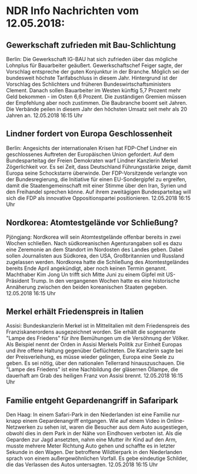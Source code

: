 # NDR Info Nachrichten vom 12.05.2018:


## Gewerkschaft zufrieden mit Bau-Schlichtung
Berlin:	Die Gewerkschaft IG-BAU hat sich zufrieden über das mögliche Lohnplus für Bauarbeiter geäußert. Gewerkschaftschef Feiger sagte, der Vorschlag entspreche der guten Konjunktur in der Branche. Möglich sei der bundesweit höchste Tarifabschluss in diesem Jahr. Hintergrund ist der Vorschlag des Schlichters und früheren Bundeswirtschaftsministers Clement. Danach sollen Bauarbeiter im Westen künftig 5,7 Prozent mehr Geld bekommen - im Osten 6,6 Prozent. Die zuständigen Gremien müssen der Empfehlung aber noch zustimmen. Die Baubranche boomt seit Jahren. Die Verbände peilen in diesem Jahr den höchsten Umsatz seit mehr als 20 Jahren an. 12.05.2018 16:15 Uhr 

## Lindner fordert von Europa Geschlossenheit
Berlin: Angesichts der internationalen Krisen hat FDP-Chef Lindner ein geschlossenes Auftreten der Europäischen Union gefordert. Auf dem Bundesparteitag der Freien Demokraten warf Lindner Kanzlerin Merkel Zögerlichkeit vor. Es sei Zeit, dass Deutschland Führungsstärke zeige, damit Europa seine Schockstarre überwinde. Der FDP-Vorsitzende verlangte von der Bundesregierung, die Initiative für einen EU-Sondergipfel zu ergreifen, damit die Staatengemeinschaft mit einer Stimme über den Iran, Syrien und den Freihandel sprechen könne. Auf ihrem zweitägigen Bundesparteitag will sich die FDP als innovative Oppositionspartei positionieren. 12.05.2018 16:15 Uhr 

## Nordkorea: Atomtestgelände vor Schließung?
Pjöngjang:	Nordkorea will sein Atomtestgelände offenbar bereits in zwei Wochen schließen. Nach südkoreanischen Agenturangaben soll es dazu eine Zeremonie an dem Standort im Nordosten des Landes geben. Dabei sollen Journalisten aus Südkorea, den USA, Großbritannien und Russland zugelassen werden. Nordkorea hatte die Schließung des Atomtestgeländes bereits Ende April angekündigt, aber noch keinen Termin genannt. Machthaber Kim Jong Un trifft sich Mitte Juni zu einem Gipfel mit US-Präsident Trump. In den vergangenen Wochen hatte es eine historische Annäherung zwischen den beiden koreanischen Staaten gegeben. 12.05.2018 16:15 Uhr 

## Merkel erhält Friedenspreis in Italien
Assisi:	Bundeskanzlerin Merkel ist in Mittelitalien mit dem Friedenspreis des Franziskanerordens ausgezeichnet worden. Sie erhält die sogenannte "Lampe des Friedens" für ihre Bemühungen um die Versöhnung der Völker. Als Beispiel nennt der Orden in Assisi Merkels Politik zur Einheit Europas und ihre offene Haltung gegenüber Geflüchteten. Die Kanzlerin sagte bei der Preisverleihung, es müsse wieder gelingen, Europa eine Seele zu geben. Es sei nötig, über den nationalen Tellerrand hinauszuschauen. Die "Lampe des Friedens" ist eine Nachbildung der gläsernen Öllampe, die dauerhaft am Grab des heiligen Franz von Assisi brennt. 12.05.2018 16:15 Uhr 

## Familie entgeht Gepardenangriff in Safaripark
Den Haag: In einem Safari-Park in den Niederlanden ist eine Familie nur knapp einem Gepardenangriff entgangen. Wie auf einem Video in Online-Netzwerken zu sehen ist, waren die Besucher aus dem Auto ausgestiegen, obwohl dies in dem Park in der Nähe von Eindhoven verboten ist. Als die Geparden zur Jagd ansetzten, nahm eine Mutter ihr Kind auf den Arm, musste mehrere Meter Richtung Auto gehen und schaffte es in letzter Sekunde in den Wagen. Der betroffene Wildtierpark in den Niederlanden sprach von einem außergewöhnlichen Vorfall. Es gebe eindeutige Schilder, die das Verlassen des Autos untersagten. 12.05.2018 16:15 Uhr 
